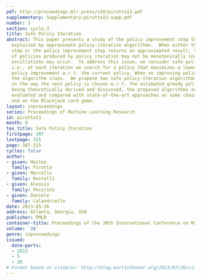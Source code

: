 ```yaml
---
pdf: http://proceedings.mlr.press/v28/pirotta13.pdf
supplementary: Supplementary:pirotta13-supp.pdf
number: 3
section: cycle-3
title: Safe Policy Iteration
abstract: This paper presents a study of the policy improvement step that can be usefully
  exploited by approximate policy-iteration algorithms.  When either the policy evaluation
  step or the policy improvement step returns an approximated result, the sequence
  of policies produced by policy iteration may not be monotonically increasing, and
  oscillations may occur.  To address this issue, we consider safe policy improvements,
  i.e., at each iteration we search for a policy that maximizes a lower bound to the
  policy improvement w.r.t. the current policy. When no improving policy can be found
  the algorithm stops.  We propose two safe policy-iteration algorithms that differ
  in the way the next policy is chosen w.r.t. the estimated greedy policy.  Besides
  being theoretically derived and discussed, the proposed algorithms are empirically
  evaluated and compared with state-of-the-art approaches on some chain-walk domains
  and on the Blackjack card game.
layout: inproceedings
series: Proceedings of Machine Learning Research
id: pirotta13
month: 0
tex_title: Safe Policy Iteration
firstpage: 307
lastpage: 315
page: 307-315
cycles: false
author:
- given: Matteo
  family: Pirotta
- given: Marcello
  family: Restelli
- given: Alessio
  family: Pecorino
- given: Daniele
  family: Calandriello
date: 2013-05-26
address: Atlanta, Georgia, USA
publisher: PMLR
container-title: Proceedings of the 30th International Conference on Machine Learning
volume: '28'
genre: inproceedings
issued:
  date-parts:
  - 2013
  - 5
  - 26
# Format based on citeproc: http://blog.martinfenner.org/2013/07/30/citeproc-yaml-for-bibliographies/
---
```

